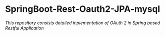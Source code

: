 # SpringBoot-Rest-Oauth2-JPA-mysql
*This repository consists detailed inplementation of OAuth 2 in Spring based Restful Application*
